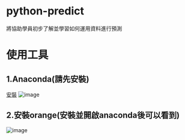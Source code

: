 # python-predict
將協助學員初步了解並學習如何運用資料進行預測
# 使用工具
## 1.Anaconda(請先安裝)
[安裝](https://www.anaconda.com/download)
![image](https://github.com/scott122tw/python-predict/assets/101117775/5131ae72-710b-44a2-ba5f-100706760547)
## 2.安裝orange(安裝並開啟anaconda後可以看到)
![image](https://github.com/scott122tw/python-predict/assets/101117775/6e0dd790-8874-4c8a-9e02-971922bd263e)
